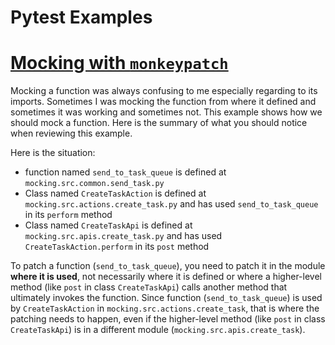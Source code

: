 # Pytest Examples


# [Mocking with `monkeypatch`](./mocking/)
Mocking a function was always confusing to me especially regarding to its imports. Sometimes I was mocking the function from where it defined and sometimes it was working and sometimes not. This example shows how we should mock a function. Here is the summary of what you should notice when reviewing this example.

Here is the situation:
- function named `send_to_task_queue` is defined at `mocking.src.common.send_task.py`
- Class named `CreateTaskAction` is defined at `mocking.src.actions.create_task.py` and has used `send_to_task_queue` in its `perform` method
- Class named `CreateTaskApi` is defined at `mocking.src.apis.create_task.py` and has used `CreateTaskAction.perform` in its `post` method

To patch a function (`send_to_task_queue`), you need to patch it in the module **where it is used**, not necessarily where it is defined or where a higher-level method (like `post` in class `CreateTaskApi`) calls another method that ultimately invokes the function. Since function (`send_to_task_queue`) is used by `CreateTaskAction` in `mocking.src.actions.create_task`, that is where the patching needs to happen, even if the higher-level method (like `post` in class `CreateTaskApi`) is in a different module (`mocking.src.apis.create_task`).